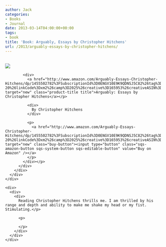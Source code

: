 ```yaml
---
author: Jack
categories:
- Books
- Journal
date: 2013-03-14T04:00:00+00:00
tags:
- book
title: 'Book: Arguably, Essays by Christopher Hitchens'
url: /2013/arguably-essays-by-christopher-hitchens/
---
```


<div>
  <div>
    <div>
      <div>
        <div>
          <div>
            <div>
              <a href="http://www.amazon.com/Arguably-Essays-Christopher-Hitchens/dp/1455502782%3FSubscriptionId%3D0ENGV10E9K9QDNSJ5C82%26tag%3Djackbaty-20%26linkCode%3Dxm2%26camp%3D2025%26creative%3D165953%26creativeASIN%3D1455502782" target="new"><br /> <img src="http://ecx.images-amazon.com/images/I/41ZK8-040oL.jpg" /><br /> </a>
            </div>
            
            <div>
              <a href="http://www.amazon.com/Arguably-Essays-Christopher-Hitchens/dp/1455502782%3FSubscriptionId%3D0ENGV10E9K9QDNSJ5C82%26tag%3Djackbaty-20%26linkCode%3Dxm2%26camp%3D2025%26creative%3D165953%26creativeASIN%3D1455502782" target="new" class="product-title title">Arguably: Essays by Christopher Hitchens</a></p> 
              
              <div>
                By Christopher Hitchens
              </div>
              
              <p>
                <a href="http://www.amazon.com/Arguably-Essays-Christopher-Hitchens/dp/1455502782%3FSubscriptionId%3D0ENGV10E9K9QDNSJ5C82%26tag%3Djackbaty-20%26linkCode%3Dxm2%26camp%3D2025%26creative%3D165953%26creativeASIN%3D1455502782" target="new" class="buy-button"><input type="button" class="sqs-amazon-button sqs-system-button sqs-editable-button" value="Buy on Amazon" /></a>
              </p>
            </div></p>
          </div>
        </div>
      </div>
    </div>
    
    <div>
      <div>
        <div>
          Reading Christopher Hitchens thrills me. I am thrilled by his range and depth and ability to make me shake my head or my fist. Stimulating.</p> 
          
          <p>
             
          </p>
        </div>
      </div>
    </div>
  </div>
</div>